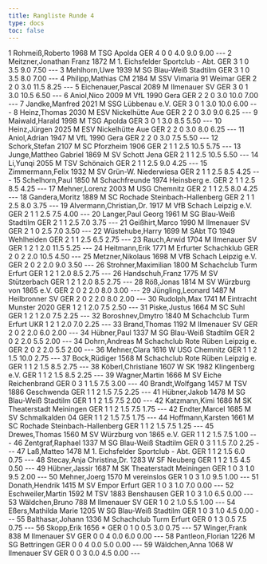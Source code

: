 ```yaml
---
title: Rangliste Runde 4
type: docs
toc: false
---
```


<rangliste>
1	Rohmeiß,Roberto		1968	M	TSG Apolda	GER	4	0	0	4.0	9.0	9.00	---
2	Meitzner,Jonathan Franz		1872	M	1. Eichsfelder Sportclub - Abt.	GER	3	1	0	3.5	9.0	7.50	---
3	Mehlhorn,Uwe		1939	M	SG Blau-Weiß Stadtilm	GER	3	1	0	3.5	8.0	7.00	---
4	Philipp,Mathias	CM	2184	M	SSV Vimaria 91 Weimar	GER	2	2	0	3.0	11.5	8.25	---
5	Eichenauer,Pascal		2089	M	Ilmenauer SV	GER	3	0	1	3.0	10.5	6.50	---
6	Aniol,Nico		2009	M	VfL 1990 Gera	GER	2	2	0	3.0	10.0	7.00	---
7	Jandke,Manfred		2021	M	SSG Lübbenau e.V.	GER	3	0	1	3.0	10.0	6.00	---
8	Heinz,Thomas		2030	M	ESV Nickelhütte Aue	GER	2	2	0	3.0	9.0	6.25	---
9	Maiwald,Harald		1998	M	TSG Apolda	GER	3	0	1	3.0	8.5	5.50	---
10	Heinz,Jürgen		2025	M	ESV Nickelhütte Aue	GER	2	2	0	3.0	8.0	6.25	---
11	Aniol,Adrian		1947	M	VfL 1990 Gera	GER	2	2	0	3.0	7.5	5.50	---
12	Schork,Stefan		2107	M	SC Pforzheim 1906	GER	2	1	1	2.5	10.5	5.75	---
13	Junge,Mattheo Gabriel		1869	M	SV Schott Jena	GER	2	1	1	2.5	10.5	5.50	---
14	Li,Yunqi		2055	M	TSV Schönaich	GER	2	1	1	2.5	9.0	4.25	---
15	Zimmermann,Felix		1932	M	SV Grün-W. Niederwiesa	GER	2	1	1	2.5	8.5	4.25	---
15	Schelhorn,Paul		1850	M	Schachfreunde 1974 Heinsberg e.	GER	2	1	1	2.5	8.5	4.25	---
17	Mehner,Lorenz		2003	M	USG Chemnitz	GER	2	1	1	2.5	8.0	4.25	---
18	Gandera,Moritz		1889	M	SC Rochade Steinbach-Hallenberg	GER	2	1	1	2.5	8.0	3.75	---
19	Alvermann,Christian,Dr.		1917	M	VfB Schach Leipzig e.V.	GER	2	1	1	2.5	7.5	4.00	---
20	Langer,Paul Georg		1961	M	SG Blau-Weiß Stadtilm	GER	2	1	1	2.5	7.0	3.75	---
21	Geißhirt,Marco		1990	M	Ilmenauer SV	GER	2	1	0	2.5	7.0	3.50	---
22	Wüstehube,Harry		1699	M	SAbt TG 1949 Wehlheiden	GER	2	1	1	2.5	6.5	2.75	---
23	Rauch,Arwid		1704	M	Ilmenauer SV	GER	1	2	1	2.0	11.5	5.25	---
24	Heitmann,Erik		1771	M	Erfurter Schachklub	GER	2	0	2	2.0	10.5	4.50	---
25	Metzner,Nikolaus		1698	M	VfB Schach Leipzig e.V.	GER	2	0	2	2.0	9.0	3.50	---
26	Strohner,Maximilian		1800	M	Schachclub Turm Erfurt	GER	1	2	1	2.0	8.5	2.75	---
26	Handschuh,Franz		1775	M	SV Stützerbach	GER	1	2	1	2.0	8.5	2.75	---
28	Röß,Jonas		1814	M	SV Würzburg von 1865 e.V.	GER	2	0	2	2.0	8.0	3.00	---
29	Jüngling,Leonard		1487	M	Heilbronner SV	GER	2	0	2	2.0	8.0	2.00	---
30	Rudolph,Max		1741	M	Eintracht Munster 2020	GER	1	2	1	2.0	7.5	2.50	---
31	Piske,Justus		1664	M	SC Suhl	GER	1	2	1	2.0	7.5	2.25	---
32	Boroshnev,Dmytro		1840	M	Schachclub Turm Erfurt	UKR	1	2	1	2.0	7.0	2.25	---
33	Brand,Thomas		1192	M	Ilmenauer SV	GER	2	0	2	2.0	6.0	2.00	---
34	Hübner,Paul		1337	M	SG Blau-Weiß Stadtilm	GER	2	0	2	2.0	5.5	2.00	---
34	Dohrn,Andreas			M	Schachclub Rote Rüben Leipzig e.	GER	2	0	2	2.0	5.5	2.00	---
36	Mehner,Clara		1616	W	USG Chemnitz	GER	1	1	2	1.5	10.0	2.75	---
37	Bock,Rüdiger		1568	M	Schachclub Rote Rüben Leipzig e.	GER	1	1	2	1.5	8.5	2.75	---
38	Köberl,Christiane		1607	W	SK 1982 Klingenberg e.V.	GER	1	1	2	1.5	8.5	2.25	---
39	Wagner,Martin		1666	M	SV Eiche Reichenbrand	GER	0	3	1	1.5	7.5	3.00	---
40	Brandt,Wolfgang		1457	M	TSV 1886 Geschwenda	GER	1	1	2	1.5	7.5	2.25	---
41	Hübner,Jakob		1478	M	SG Blau-Weiß Stadtilm	GER	1	1	2	1.5	7.5	2.00	---
42	Katzmann,Kimi		1686	M	SK Theaterstadt Meiningen	GER	1	1	2	1.5	7.5	1.75	---
42	Endter,Marcel		1685	M	SV Schmalkalden 04	GER	1	1	2	1.5	7.5	1.75	---
44	Hoffmann,Karsten		1661	M	SC Rochade Steinbach-Hallenberg	GER	1	1	2	1.5	7.5	1.25	---
45	Drewes,Thomas		1560	M	SV Würzburg von 1865 e.V.	GER	1	1	2	1.5	7.5	1.00	---
46	Zentgraf,Raphael		1337	M	SG Blau-Weiß Stadtilm	GER	0	3	1	1.5	7.0	2.25	---
47	Laß,Matteo		1478	M	1. Eichsfelder Sportclub - Abt.	GER	1	1	2	1.5	6.0	0.75	---
48	Stecay,Anja Christina,Dr.		1283	W	SF Neuberg	GER	1	1	2	1.5	4.5	0.50	---
49	Hübner,Jassir		1687	M	SK Theaterstadt Meiningen	GER	1	0	3	1.0	9.5	2.00	---
50	Mehner,Joerg		1570	M	vereinslos	GER	1	0	3	1.0	9.5	1.00	---
51	Donath,Hendrik		1415	M	SV Empor Erfurt	GER	1	0	3	1.0	7.0	0.00	---
52	Eschweiler,Martin		1592	M	TSV 1883 Benshausen	GER	1	0	3	1.0	6.5	0.00	---
53	Wäldchen,Bruno		788	M	Ilmenauer SV	GER	1	0	2	1.0	5.5	1.00	---
54	Eßers,Mathilda Marie		1205	W	SG Blau-Weiß Stadtilm	GER	1	0	3	1.0	4.5	0.00	---
55	Balthasar,Johann		1336	M	Schachclub Turm Erfurt	GER	0	1	3	0.5	7.5	0.75	---
56	Skopp,Erik		1656	*		GER	0	1	0	0.5	3.0	0.75	---
57	Winger,Frank		838	M	Ilmenauer SV	GER	0	0	4	0.0	6.0	0.00	---
58	Pantleon,Florian		1226	M	SG Bettringen	GER	0	0	4	0.0	5.0	0.00	---
59	Wäldchen,Anna		1068	W	Ilmenauer SV	GER	0	0	3	0.0	4.5	0.00	---
</rangliste>